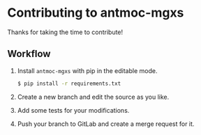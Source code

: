 # Contributing to antmoc-mgxs

Thanks for taking the time to contribute!

## Workflow

1. Install `antmoc-mgxs` with pip in the editable mode.

    ```bash
    $ pip install -r requirements.txt
    ```

2. Create a new branch and edit the source as you like.

3. Add some tests for your modifications.

4. Push your branch to GitLab and create a merge request for it.

